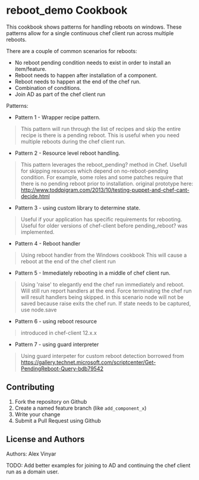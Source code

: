 reboot_demo Cookbook
====================
This cookbook shows patterns for handling reboots on windows.
These patterns allow for a single continuous chef client run across multiple reboots.

There are a couple of common scenarios for reboots:
* No reboot pending condition needs to exist in order to install an item/feature.
* Reboot needs to happen after installation of a component.
* Reboot needs to happen at the end of the chef run.
* Combination of conditions.
* Join AD as part of the chef client run

Patterns:
* Pattern 1 - Wrapper recipe pattern.
> This pattern will run through the list of recipes and skip the entire recipe is there is a pending reboot.
> This is useful when you need multiple reboots during the chef client run.

* Pattern 2 - Resource level reboot handling.
> This pattern leverages the reboot_pending? method in Chef. Usefull for skipping resources which depend on no-reboot-pending condition.
> For example, some roles and some patches require that there is no pending reboot prior to installation.
> original prototype here: http://www.toddpigram.com/2013/10/testing-puppet-and-chef-cant-decide.html

* Pattern 3 - using custom library to determine state.
> Useful if your application has specific requirements for rebooting.
> Useful for older versions of chef-client before pending_reboot? was implemented.

* Pattern 4 - Reboot handler
> Using reboot handler from the Windows cookbook
> This will cause a reboot at the end of the chef client run

* Pattern 5 - Immediately rebooting in a middle of chef client run.
> Using 'raise' to elegantly end the chef run immediately and reboot.
> Will still run report handlers at the end.
> Force terminating the chef run will result handlers being skipped.
> in this scenario node will not be saved because raise exits the chef run. If state needs to be captured, use node.save

* Pattern 6 - using reboot resource
> introduced in chef-client 12.x.x

* Pattern 7 - using guard interpreter
> Using guard interpeter for custom reboot detection
> borrowed from https://gallery.technet.microsoft.com/scriptcenter/Get-PendingReboot-Query-bdb79542


Contributing
------------

1. Fork the repository on Github
1. Create a named feature branch (like `add_component_x`)
1. Write your change
1. Submit a Pull Request using Github

License and Authors
-------------------
Authors: Alex Vinyar

TODO: 
Add better examples for joining to AD and continuing the chef client run as a domain user.
